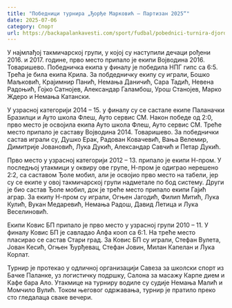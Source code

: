 ```yaml
---
title: "Победници турнира „Ђорђе Марковић – Партизан 2025“"
date: 2025-07-06
category: Спорт
url: https://backapalankavesti.com/sport/fudbal/pobednici-turnira-djordje-markovic-partizan-2025/
---
```


У најмлађој такмичарској групи, у којој су наступили дечаци рођени 2016. и 2017. године, прво место припало је екипи Војводина 2016. Товаришево. Победничка екипа у финалу је победила НПГ гипс са 6:5. Трећа је била екипа Крила. За побдедничку екипу су играли, Бошко Маљковић, Крајимнир Панић, Немања Даничић, Сара Тадић, Невена Радоњић, Гојко Сатнојев, Александар Галамбош, Урош Станојев, Марко Ждеро и Немања Катански.

У узрасној категорији 2014 – 15. у финалу су се састале екипе Паланачки Бразилци и Ауто школа Флеш, Ауто сервис СМ. Након победе од 2:0, прво место је освојила екипа Ауто школа Флеш, Ауто сервис СМ. Треће место припало је саставу Војводина 2014. Товаришево. За победнички састав играли су, Душко Ерак, Радован Ковачевић, Вања Велемир, Димитрије Јовановић, Лука Дукић, Александар Савчић и Петар Дукић.

Прво место у узрасној категорији 2012 – 13. припало је екипи Н-пром. У последњој утакмици у оквиру ове групе, Н-пром је одиграо нерешено 2:2, са саставом Ђоле мобил, али је освојио прво место на табели, јер су се екипе у овој такмичарској групи надметале по бод систему. Други је био састав Ђоле мобил, док је треће место припало екипи Гајић аграр. За екипу Н-пром су играли, Огњен Јагодић, Филип Митић, Лука Кулић, Вукан Медаревић, Немања Радош, Давид Летица и Лука Веселиновић.

Екипи Ковис БП припало је прво место у узрасној групи 2010 – 11. У финалу Ковис БП је савладао Алфа кооп са 6:1. На треће место пласирао се састав Стари град. За Ковис БП су играли, Стефан Вулета, Јован Кесић, Огњен Ђурђевац, Стефан Јовин, Милан Капелан и Лука Корлат.

Турнир је протекао у одличној организацији Савеза за школски спорт из Бачке Паланке, уз логистичку подршку, Салона за масажу Карпе дием и Кафе бара Ало. Утакмице на турниру водиле су судије Немања Малић и Момчило Вулић. Током његовог одржавања, турнир је пратило преко сто гледалаца сваке вечери.
